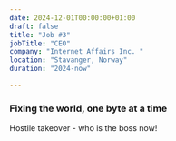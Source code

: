 ```yaml
---
date: 2024-12-01T00:00:00+01:00
draft: false
title: "Job #3"
jobTitle: "CEO"
company: "Internet Affairs Inc. "
location: "Stavanger, Norway"
duration: "2024-now"

---
```

### Fixing the world, one byte at a time

Hostile takeover - who is the boss now!
